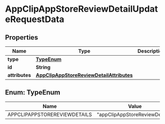 

# AppClipAppStoreReviewDetailUpdateRequestData


## Properties

| Name | Type | Description | Notes |
|------------ | ------------- | ------------- | -------------|
|**type** | [**TypeEnum**](#TypeEnum) |  |  |
|**id** | **String** |  |  |
|**attributes** | [**AppClipAppStoreReviewDetailAttributes**](AppClipAppStoreReviewDetailAttributes.md) |  |  [optional] |



## Enum: TypeEnum

| Name | Value |
|---- | -----|
| APPCLIPAPPSTOREREVIEWDETAILS | &quot;appClipAppStoreReviewDetails&quot; |



